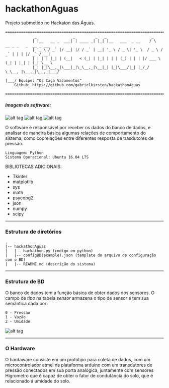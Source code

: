 # hackathonAguas
Projeto submetido no Hackaton das Águas. 
```
=======================================================================================================
			 _                _         _   _                    _                         
			| |__   __ _  ___| | ____ _| |_| |__   ___  _ __    / \   __ _ _   _  __ _ ___ 
			| '_ \ / _` |/ __| |/ / _` | __| '_ \ / _ \| '_ \  / _ \ / _` | | | |/ _` / __|
			| | | | (_| | (__|   < (_| | |_| | | | (_) | | | |/ ___ \ (_| | |_| | (_| \__ \
			|_| |_|\__,_|\___|_|\_\__,_|\__|_| |_|\___/|_| |_/_/   \_\__, |\__,_|\__,_|___/
						                                             |___/ Equipe: "Os Caça Vazamentos"  
	Github: https://github.com/gabrielkirsten/hackathonAguas
	              
=======================================================================================================	
```

##### Imagem do software: 
![alt tag](https://cloud.githubusercontent.com/assets/15522193/20866077/ffcc81e0-ba01-11e6-9f8b-b39d8b02a13e.png)
![alt tag](https://cloud.githubusercontent.com/assets/15522193/20866080/065106f8-ba02-11e6-9158-9d64529a4d09.png)
![alt tag](https://cloud.githubusercontent.com/assets/15522193/20866078/02652e98-ba02-11e6-945f-b2f562f84748.png)

O software é responsável por receber os dados do banco de dados, e analisar de maneira básica algumas relações de comportamento do sistema, como coorelações entre diferentes resposta de trasdutores de pressão. 

	Linguagem: Python
	Sistema Operacional: Ubuntu 16.04 LTS

BIBLIOTECAS ADICIONAIS:
  - Tkinter
  - matplotlib
  - sys
  - math
  - psycopg2
  - json
  - numpy
  - scipy

------------------------------------------------------------------------		
### Estrutura de diretórios
	.
	|-- hackathonAguas
	|	|-- hackathon.py (codigo em python)
	|	|-- configBD(example).json (template do arquivo de configuração com o BD)
	|	|-- README.md (descrição do sistema)
	

------------------------------------------------------------------------		
### Estrutura de BD
O banco de dados tem a função básica de obter dados dos sensores. 
O campo de *tipo* na tabela *sensor* armazena o tipo de sensor e tem sua semântica dada por:
	
	0 - Pressão	
	1 - Vazão 
	2 - Umidade
	
![alt tag](https://cloud.githubusercontent.com/assets/15522193/20866076/fcf410a0-ba01-11e6-9438-97484d89a8e1.png)

------------------------------------------------------------------------		
### O Hardware
O hardaware consiste em um protótipo para coleta de dados, com um microcontrolador atmel na plataforma arduino com um transdutores de pressão conectados em sua porta analógica, juntamente com sensores Higrometro que é capaz de obter o fator de condutância do solo, que é relacionado á umidade do solo. 
